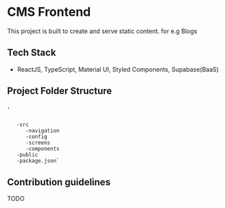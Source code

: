 # CMS Frontend 

This project is built to create and serve static content. for e.g Blogs

## Tech Stack
  - ReactJS, TypeScript, Material UI, Styled Components, Supabase(BaaS)

## Project Folder Structure
  ### `
       -src
          -navigation
          -config
          -screens
          -components
       -public
       -package.json`
      

## Contribution guidelines
TODO

